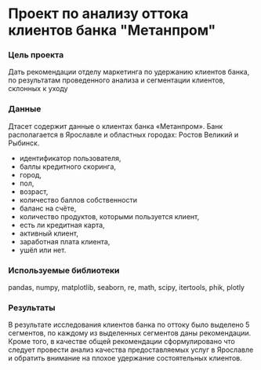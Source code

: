 # Проект по анализу оттока клиентов банка "Метанпром"

### Цель проекта
Дать рекомендации отделу маркетинга по удержанию клиентов банка, по результатам проведенного анализа и сегментации клиентов, склонных к уходу


### Данные 
Дтасет содержит данные о клиентах банка «Метанпром». Банк располагается в Ярославле и областных городах: Ростов Великий и Рыбинск.

- идентификатор пользователя,
- баллы кредитного скоринга,
- город,
- пол,
- возраст,
- количество баллов собственности
- баланс на счёте,
- количество продуктов, которыми пользуется клиент,
- есть ли кредитная карта,
- активный клиент,
- заработная плата клиента,
- ушёл или нет.

### Используемые библиотеки
pandas, numpy, matplotlib, seaborn, re, math, scipy, itertools, phik, plotly

### Результаты 
В результате исследования клиентов банка по оттоку было выделено 5 сегментов, по каждому из выделенных сегментов даны рекомендации. Кроме того, в качестве общей рекомендации сформулировано что следует провести анализ качества предоставляемых услуг в Ярославле и обратить внимание на плохое удержание состоятельных клиентов.

